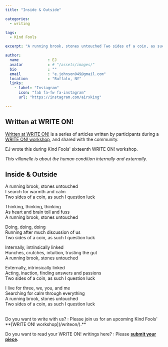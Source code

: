 ```yaml
---
title: "Inside & Outside"

categories:
  - writing

tags:
  - Kind Fools

excerpt: "A running brook, stones untouched Two sides of a coin, as such I question luck"

author:
  name             : EJ
  avatar           : # "/assets/images/"
  bio              : ""
  email            : "e.johnson049@gmail.com"
  location         : "Buffalo, NY"
  links:
    - label: "Instagram"
      icon: "fab fa-fw fa-instagram"
      url: "https://instagram.com/airxking"

---
```


## Written at WRITE ON!

[Written at WRITE ON!](/writtenat/) is a series of articles written by participants during a [WRITE ON! workshop](/writeon), and shared with the community.

EJ wrote this during Kind Fools' sixteenth
WRITE ON! workshop.

*This villanelle is about the human condition internally and externally.*

## Inside & Outside

A running brook, stones untouched<br>
I search for warmth and calm<br>
Two sides of a coin, as such I question luck

Thinking, thinking, thinking<br>
As heart and brain toil and fuss<br>
A running brook, stones untouched

Doing, doing, doing<br>
Running after much discussion of us<br>
Two sides of a coin, as such I question luck

Internally, intrinsically linked<br>
Hunches, crutches, intuition, trusting the gut<br>
A running brook, stones untouched

Externally, intrinsically linked<br>
Acting, inaction, finding answers and passions<br>
Two sides of a coin, as such I question luck

I live for three, we, you, and me<br>
Searching for calm through everything <br>
A running brook, stones untouched<br>
Two sides of a coin, as such I question luck

<br>
Do you want to write with us?
:    Please join us for an upcoming Kind Fools' **[WRITE ON! workshop](/writeon/).**

Do you want to read your WRITE ON! writings here?
: Please **[submit your piece](/submit/).**
